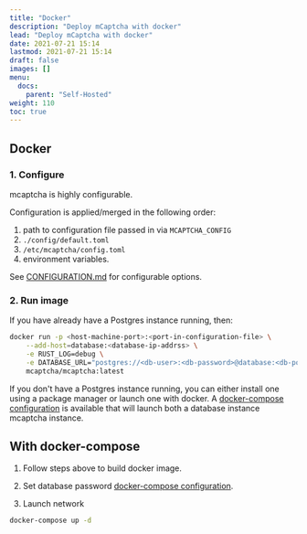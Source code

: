 ```yaml
---
title: "Docker"
description: "Deploy mCaptcha with docker"
lead: "Deploy mCaptcha with docker"
date: 2021-07-21 15:14
lastmod: 2021-07-21 15:14
draft: false
images: []
menu:
  docs:
    parent: "Self-Hosted"
weight: 110
toc: true
---
```


## Docker

### 1. Configure

mcaptcha is highly configurable.

Configuration is applied/merged in the following order:

1. path to configuration file passed in via `MCAPTCHA_CONFIG`
2. `./config/default.toml`
3. `/etc/mcaptcha/config.toml`
4. environment variables.

See
[CONFIGURATION.md](https://github.com/mCaptcha/mCaptcha/tree/master/docs/CONFIGURATION.md)
for configurable options.

### 2. Run image

If you have already have a Postgres instance running, then:

```bash
docker run -p <host-machine-port>:<port-in-configuration-file> \
	--add-host=database:<database-ip-addrss> \
	-e RUST_LOG=debug \
	-e DATABASE_URL="postgres://<db-user>:<db-password>@database:<db-port>/<db-name>" \
	mcaptcha/mcaptcha:latest
```

If you don't have a Postgres instance running, you can either install
one using a package manager or launch one with docker. A [docker-compose
configuration]('../docker-compose.yml) is available that will launch both
a database instance mcaptcha instance.

## With docker-compose

1. Follow steps above to build docker image.

2. Set database password [docker-compose configuration]('../docker-compose.yml).

3. Launch network

```bash
docker-compose up -d
```
